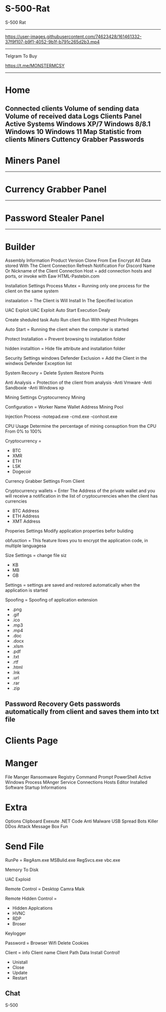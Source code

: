 # S-500-Rat
S-500 Rat

** **



https://user-images.githubusercontent.com/74623428/161461332-37f9f107-b9f1-4052-9b1f-b791c265d2b3.mp4

** **

Telgram To Buy

https://t.me/MONSTERMCSY

** **

Home
=======

Connected clients
Volume of sending data
Volume of received data
Logs
Clients Panel
Active Systems
Windows XP/7
Windows 8/8.1
Windows 10
Windows 11
Map
Statistic from clients
Miners
Cuttency Grabber
Passwords
--------------
Miners Panel
============
--------------
Currency Grabber Panel
======================
--------------
Password Stealer Panel
======================
--------------
Builder
=======
Assembly Information
Product Version
Clone From Exe
Encrypt All Data stored With The Client
Connection Refresh
Notification For Discord
Name Or Nickname of the Client
Connection Host =
add connection hosts and ports, or invoke with Eaw HTML-Pastebin.com

Installation Settings
Process Mutex =
Running only one process for the client on the same system

instaalation =
The Client is Will Install In The Specified location

UAC Exploit
UAC Exploit Auto Start
Execution Dealy

Create sheduled task
Auto Run client 
Run With Highest Privileges

Auto Start = 
Running the client when the computer is started

Protect Installation =
Prevent browsing to installation folder

hidden installtion =
Hide file attribute and installation folder

Security Settings
windows Defender Exclusion = 
Add the Client in the windwos Defender Exception list

System Recovry = 
Delete System Restore Points

Anti Analysis =
Protection of the client from analysis
-Anti Vmware
-Anti Sandboxie
-Anti Windows xp

Mining Settings
Cryptocurrency Mining

Configuration = 
Worker Name
Wallet Address
Mining Pool

Injection Process 
-notepad.exe
-cmd.exe
-conhost.exe

CPU Usage
Determine the percentage of mining consuption from the CPU From 0% to 100%

Cryptocurrency =
- BTC
- XMR
- ETH
- LSK
- Dogecoir

Currency Grabber Settings From Client

Cryptocurrency wallets =
Enter The Address of the private wallet and you
will receive a notification in the list of cryptocurrencies when the client has currencies
- BTC Address
- ETH Address
- XMT Address

Properies Settings
Modify application properties befor buliding

obfusction =
This feature llows you to encrypt the application code, in multiple languagesa

Size Settings =
change file siz
- KB
- MB
- GB

Settings =
settings are saved and restored automatically when the application is started

Spoofing = 
Spoofing of application extension
- .png
- .gif
- .ico
- .mp3
- .mp4
- .doc
- .docx
- .xlsm
- .pdf
- .txt
- .rtf
- .html
- .lnk
- .url
- .rar
- .zip

Password Recovery
Gets passwords automatically from client and saves them into txt file
----------------------------------------------------------------------

Clients Page
============
Manger
============
File Manger
Ransomware
Registry
Command Prompt
PowerShell
Active Windows
Process MAnger
Service
Connections
Hosts Editor
Installed Software
Startup
Informations

Extra
=====
Options
Clipboard
Exexute .NET Code
Anti Malware
USB Spread
Bots Killer
DDos Attack
Message Box
Fun

Send File
=========
RunPe =
RegAsm.exe
MSBulid.exe
RegSvcs.exe
vbc.exe

Memory
To Disk

UAC Exploid

Remote Control =
Desktop
Camra
Maik

Remote Hidden Control =
- Hidden Applcations
- HVNC
- RDP
- Broser

Keylogger

Password = 
Browser
Wifi
Delete Cookies

Client = 
info
Client name
Client Path
Data Install
Control!
- Unistall
- Close
- Update
- Restart

Chat
---------------------------

S-500
